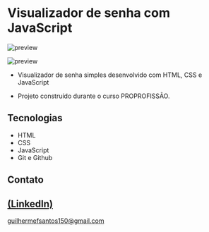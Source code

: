 # Visualizador de senha com JavaScript

![preview](https://github.com/GuilhermeSK2/Visualizar-e-esconder-a-senha-com-JavaScript/assets/139295562/8987e669-cde0-4797-94f5-455265baaf93)

![preview](https://github.com/GuilhermeSK2/Visualizar-e-esconder-a-senha-com-JavaScript/assets/139295562/97b15406-92b8-4859-92a0-4d528ea0d836)
 
 - Visualizador de senha simples desenvolvido com HTML, CSS e JavaScript

 - Projeto construído durante o curso PROPROFISSÃO.

## Tecnologias

- HTML
- CSS
- JavaScript
- Git e Github

## Contato
[(LinkedIn)](https://www.linkedin.com/in/guilherme-freitas-9901a220b/)
-----
guilhermefsantos150@gmail.com
